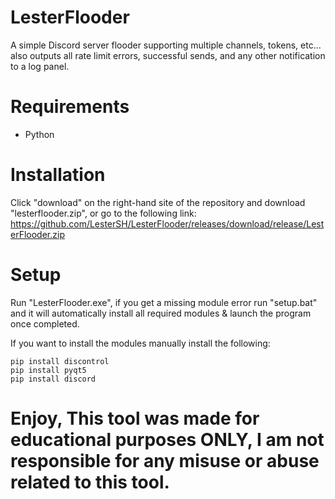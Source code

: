 # LesterFlooder
A simple Discord server flooder supporting multiple channels, tokens, etc... also outputs all rate limit errors, successful sends, and any other notification to a log panel.

# Requirements
- Python

# Installation
Click "download" on the right-hand site of the repository and download "lesterflooder.zip", or go to the following link:
https://github.com/LesterSH/LesterFlooder/releases/download/release/LesterFlooder.zip

# Setup
Run "LesterFlooder.exe", if you get a missing module error run "setup.bat" and it will automatically install all required modules & launch the program once completed.

If you want to install the modules manually install the following:
```
pip install discontrol
pip install pyqt5
pip install discord
```

# Enjoy, This tool was made for educational purposes ONLY, I am not responsible for any misuse or abuse related to this tool.



